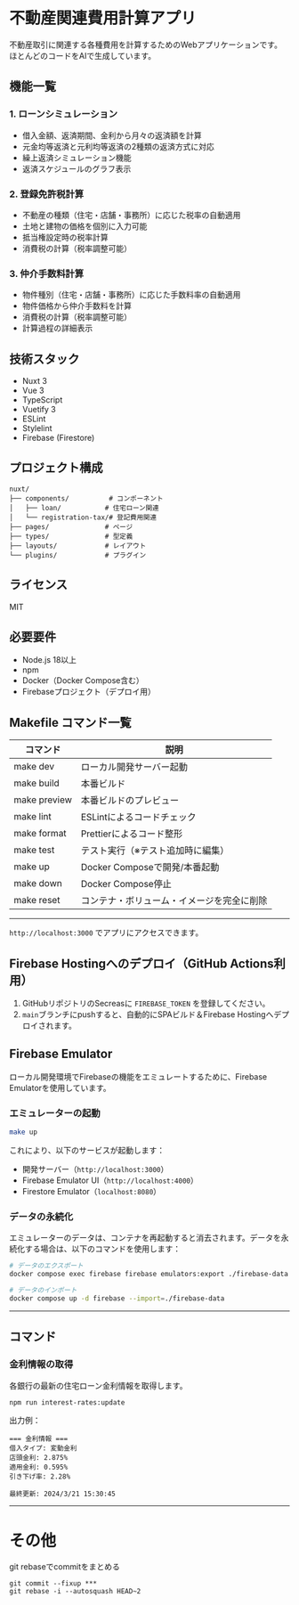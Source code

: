 # 不動産関連費用計算アプリ

不動産取引に関連する各種費用を計算するためのWebアプリケーションです。ほとんどのコードをAIで生成しています。

## 機能一覧

### 1. ローンシミュレーション
- 借入金額、返済期間、金利から月々の返済額を計算
- 元金均等返済と元利均等返済の2種類の返済方式に対応
- 繰上返済シミュレーション機能
- 返済スケジュールのグラフ表示

### 2. 登録免許税計算
- 不動産の種類（住宅・店舗・事務所）に応じた税率の自動適用
- 土地と建物の価格を個別に入力可能
- 抵当権設定時の税率計算
- 消費税の計算（税率調整可能）

### 3. 仲介手数料計算
- 物件種別（住宅・店舗・事務所）に応じた手数料率の自動適用
- 物件価格から仲介手数料を計算
- 消費税の計算（税率調整可能）
- 計算過程の詳細表示

## 技術スタック

- Nuxt 3
- Vue 3
- TypeScript
- Vuetify 3
- ESLint
- Stylelint
- Firebase (Firestore)

## プロジェクト構成

```
nuxt/
├── components/          # コンポーネント
│   ├── loan/           # 住宅ローン関連
│   └── registration-tax/# 登記費用関連
├── pages/              # ページ
├── types/              # 型定義
├── layouts/            # レイアウト
└── plugins/            # プラグイン
```

## ライセンス

MIT

## 必要要件
- Node.js 18以上
- npm
- Docker（Docker Compose含む）
- Firebaseプロジェクト（デプロイ用）

## Makefile コマンド一覧

| コマンド           | 説明                                 |
|--------------------|--------------------------------------|
| make dev           | ローカル開発サーバー起動             |
| make build         | 本番ビルド                           |
| make preview       | 本番ビルドのプレビュー               |
| make lint          | ESLintによるコードチェック           |
| make format        | Prettierによるコード整形             |
| make test          | テスト実行（※テスト追加時に編集）    |
| make up            | Docker Composeで開発/本番起動        |
| make down          | Docker Compose停止                   |
| make reset         | コンテナ・ボリューム・イメージを完全に削除 |

---

`http://localhost:3000` でアプリにアクセスできます。

## Firebase Hostingへのデプロイ（GitHub Actions利用）

1. GitHubリポジトリのSecreasに `FIREBASE_TOKEN` を登録してください。
2. `main`ブランチにpushすると、自動的にSPAビルド＆Firebase Hostingへデプロイされます。

## Firebase Emulator

ローカル開発環境でFirebaseの機能をエミュレートするために、Firebase Emulatorを使用しています。

### エミュレーターの起動

```bash
make up
```

これにより、以下のサービスが起動します：
- 開発サーバー（`http://localhost:3000`）
- Firebase Emulator UI（`http://localhost:4000`）
- Firestore Emulator（`localhost:8080`）

### データの永続化

エミュレーターのデータは、コンテナを再起動すると消去されます。データを永続化する場合は、以下のコマンドを使用します：

```bash
# データのエクスポート
docker compose exec firebase firebase emulators:export ./firebase-data

# データのインポート
docker compose up -d firebase --import=./firebase-data
```

---

## コマンド

### 金利情報の取得
各銀行の最新の住宅ローン金利情報を取得します。

```bash
npm run interest-rates:update
```

出力例：
```
=== 金利情報 ===
借入タイプ: 変動金利
店頭金利: 2.875%
適用金利: 0.595%
引き下げ率: 2.28%

最終更新: 2024/3/21 15:30:45
```

---

# その他

git rebaseでcommitをまとめる

```
git commit --fixup ***
git rebase -i --autosquash HEAD~2
```
